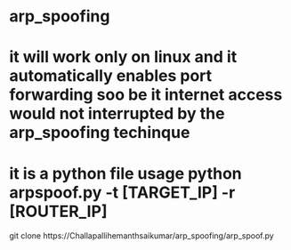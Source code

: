 # arp_spoofing
# it will work only on linux and it automatically enables port forwarding soo be it internet access would not interrupted by the arp_spoofing techinque 
# it is a python file usage python arpspoof.py -t [TARGET_IP] -r [ROUTER_IP] 
git clone https://Challapallihemanthsaikumar/arp_spoofing/arp_spoof.py 
